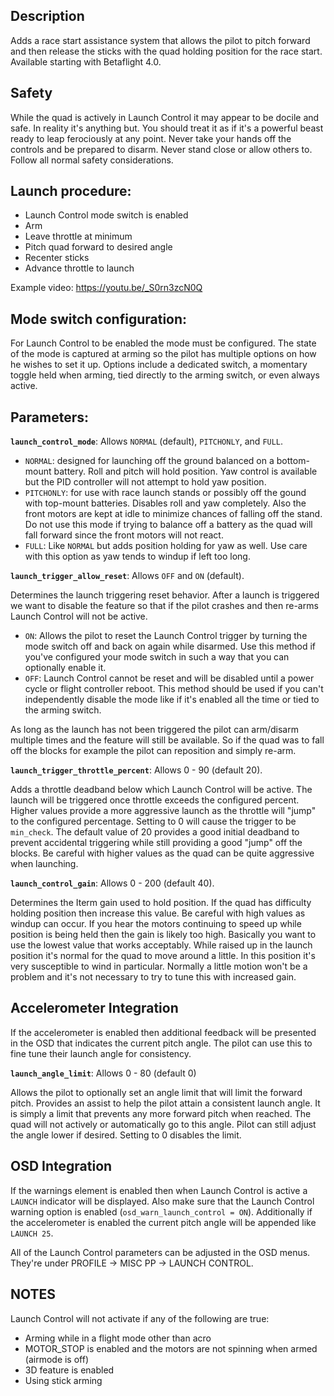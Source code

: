 ## Description
Adds a race start assistance system that allows the pilot to pitch forward and then release the sticks with the quad holding position for the race start. Available starting with Betaflight 4.0.

## Safety
While the quad is actively in Launch Control it may appear to be docile and safe. In reality it's anything but. You should treat it as if it's a powerful beast ready to leap ferociously at any point. Never take your hands off the controls and be prepared to disarm. Never stand close or allow others to. Follow all normal safety considerations.

## Launch procedure:
* Launch Control mode switch is enabled
* Arm
* Leave throttle at minimum
* Pitch quad forward to desired angle
* Recenter sticks
* Advance throttle to launch

Example video: https://youtu.be/_S0rn3zcN0Q

## Mode switch configuration:
For Launch Control to be enabled the mode must be configured. The state of the mode is captured at arming so the pilot has multiple options on how he wishes to set it up. Options include a dedicated switch, a momentary toggle held when arming, tied directly to the arming switch, or even always active.

## Parameters:

**`launch_control_mode`**: Allows `NORMAL` (default), `PITCHONLY`, and `FULL`.

* `NORMAL`: designed for launching off the ground balanced on a bottom-mount battery. Roll and pitch will hold position. Yaw control is available but the PID controller will not attempt to hold yaw position.
* `PITCHONLY`: for use with race launch stands or possibly off the gound with top-mount batteries. Disables roll and yaw completely.  Also the front motors are kept at idle to minimize chances of falling off the stand. Do not use this mode if trying to balance off a battery as the quad will fall forward since the front motors will not react.
* `FULL`: Like `NORMAL` but adds position holding for yaw as well. Use care with this option as yaw tends to windup if left too long.

**`launch_trigger_allow_reset`**: Allows `OFF` and `ON` (default).

Determines the launch triggering reset behavior. After a launch is triggered we want to disable the feature so that if the pilot crashes and then re-arms Launch Control will not be active.
* `ON`: Allows the pilot to reset the Launch Control trigger by turning the mode switch off and back on again while disarmed. Use this method if you've configured your mode switch in such a way that you can optionally enable it.
* `OFF`: Launch Control cannot be reset and will be disabled until a power cycle or flight controller reboot. This method should be used if you can't independently disable the mode like if it's enabled all the time or tied to the arming switch.

As long as the launch has not been triggered the pilot can arm/disarm multiple times and the feature will still be available. So if the quad was to fall off the blocks for example the pilot can reposition and simply re-arm.

**`launch_trigger_throttle_percent`**: Allows 0 - 90 (default 20).

Adds a throttle deadband below which Launch Control will be active. The launch will be triggered once throttle exceeds the configured percent. Higher values provide a more aggressive launch as the throttle will "jump" to the configured percentage. Setting to 0 will cause the trigger to be `min_check`. The default value of 20 provides a good initial deadband to prevent accidental triggering while still providing a good "jump" off the blocks. Be careful with higher values as the quad can be quite aggressive when launching.

**`launch_control_gain`**: Allows 0 - 200 (default 40).

Determines the Iterm gain used to hold position. If the quad has difficulty holding position then increase this value. Be careful with high values as windup can occur. If you hear the motors continuing to speed up while position is being held then the gain is likely too high. Basically you want to use the lowest value that works acceptably. While raised up in the launch position it's normal for the quad to move around a little. In this position it's very susceptible to wind in particular. Normally a little motion won't be a problem and it's not necessary to try to tune this with increased gain.

## Accelerometer Integration

If the accelerometer is enabled then additional feedback will be presented in the OSD that indicates the current pitch angle. The pilot can use this to fine tune their launch angle for consistency.

**`launch_angle_limit`**: Allows 0 - 80 (default 0)

Allows the pilot to optionally set an angle limit that will limit the forward pitch. Provides an assist to help the pilot attain a consistent launch angle. It is simply a limit that prevents any more forward pitch when reached. The quad will not actively or automatically go to this angle. Pilot can still adjust the angle lower if desired. Setting to 0 disables the limit.

## OSD Integration

If the warnings element is enabled then when Launch Control is active a `LAUNCH` indicator will be displayed. Also make sure that the Launch Control warning option is enabled (`osd_warn_launch_control = ON`). Additionally if the accelerometer is enabled the current pitch angle will be appended like `LAUNCH 25`.

All of the Launch Control parameters can be adjusted in the OSD menus. They're under PROFILE -> MISC PP -> LAUNCH CONTROL.

## NOTES

Launch Control will not activate if any of the following are true:
* Arming while in a flight mode other than acro
* MOTOR_STOP is enabled and the motors are not spinning when armed (airmode is off)
* 3D feature is enabled
* Using stick arming

